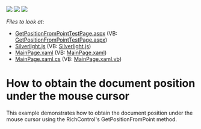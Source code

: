 <!-- default badges list -->
![](https://img.shields.io/endpoint?url=https://codecentral.devexpress.com/api/v1/VersionRange/128606638/12.2.4%2B)
[![](https://img.shields.io/badge/Open_in_DevExpress_Support_Center-FF7200?style=flat-square&logo=DevExpress&logoColor=white)](https://supportcenter.devexpress.com/ticket/details/E1796)
[![](https://img.shields.io/badge/📖_How_to_use_DevExpress_Examples-e9f6fc?style=flat-square)](https://docs.devexpress.com/GeneralInformation/403183)
<!-- default badges end -->
<!-- default file list -->
*Files to look at*:

* [GetPositionFromPointTestPage.aspx](./CS/GetPositionFromPoint.Web/GetPositionFromPointTestPage.aspx) (VB: [GetPositionFromPointTestPage.aspx](./VB/GetPositionFromPoint.Web/GetPositionFromPointTestPage.aspx))
* [Silverlight.js](./CS/GetPositionFromPoint.Web/Silverlight.js) (VB: [Silverlight.js](./VB/GetPositionFromPoint.Web/Silverlight.js))
* [MainPage.xaml](./CS/GetPositionFromPoint/MainPage.xaml) (VB: [MainPage.xaml](./VB/GetPositionFromPoint/MainPage.xaml))
* [MainPage.xaml.cs](./CS/GetPositionFromPoint/MainPage.xaml.cs) (VB: [MainPage.xaml.vb](./VB/GetPositionFromPoint/MainPage.xaml.vb))
<!-- default file list end -->
# How to obtain the document position under the mouse cursor


<p>This example demonstrates how to obtain the document position under the mouse cursor using the RichControl's GetPositionFromPoint method.</p>

<br/>


